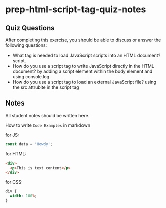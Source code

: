 # prep-html-script-tag-quiz-notes

## Quiz Questions

After completing this exercise, you should be able to discuss or answer the following questions:

- What tag is needed to load JavaScript scripts into an HTML document?
  script.
- How do you use a script tag to write JavaScript directly in the HTML document?
  by adding a script element within the body element and using console.log
- How do you use a script tag to load an external JavaScript file?
  using the src attrubite in the script tag

## Notes

All student notes should be written here.

How to write `Code Examples` in markdown

for JS:

```javascript
const data = 'Howdy';
```

for HTML:

```html
<div>
  <p>This is text content</p>
</div>
```

for CSS:

```css
div {
  width: 100%;
}
```
